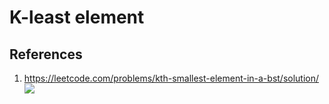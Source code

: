 # K-least element


## References
1. https://leetcode.com/problems/kth-smallest-element-in-a-bst/solution/
    <img src="https://leetcode.com/problems/kth-smallest-element-in-a-bst/Figures/230/bfs_dfs.png">